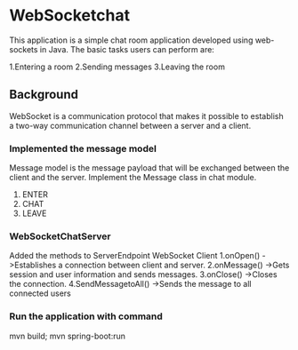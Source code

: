 # WebSocketchat
This application is a simple chat room application developed using web-sockets in Java. The basic tasks users can perform are:

1.Entering a room
2.Sending messages
3.Leaving the room

## Background
WebSocket is a communication protocol that makes it possible to establish a two-way communication channel between a
server and a client.


### Implemented the message model
Message model is the message payload that will be exchanged between the client and the server. Implement the Message
class in chat module.
1. ENTER
2. CHAT
3. LEAVE

### WebSocketChatServer 
Added the methods to ServerEndpoint WebSocket Client
1.onOpen() ->Establishes a connection between client and server.
2.onMessage() ->Gets session and user information and sends messages.
3.onClose() ->Closes the connection.
4.SendMessagetoAll() ->Sends the message to all connected users


### Run the application with command
mvn build; 
mvn spring-boot:run
